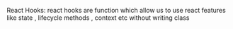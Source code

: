 React Hooks:  react hooks are function which allow us to use react features like state , lifecycle methods , context etc without writing class
